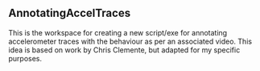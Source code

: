 ## AnnotatingAccelTraces
This is the workspace for creating a new script/exe for annotating accelerometer traces with the behaviour as per an associated video. This idea is based on work by Chris Clemente, but adapted for my specific purposes.
